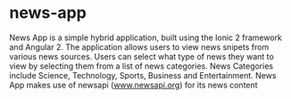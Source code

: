 # news-app
News App is a simple hybrid application, built using the Ionic 2 framework and Angular 2.
The application allows users to view news snipets from various news sources. Users can select
what type of news they want to view by selecting them from a list of news categories.
News Categories include Science, Technology, Sports, Business and Entertainment.
News App makes use of newsapi (www.newsapi.org) for its news content
